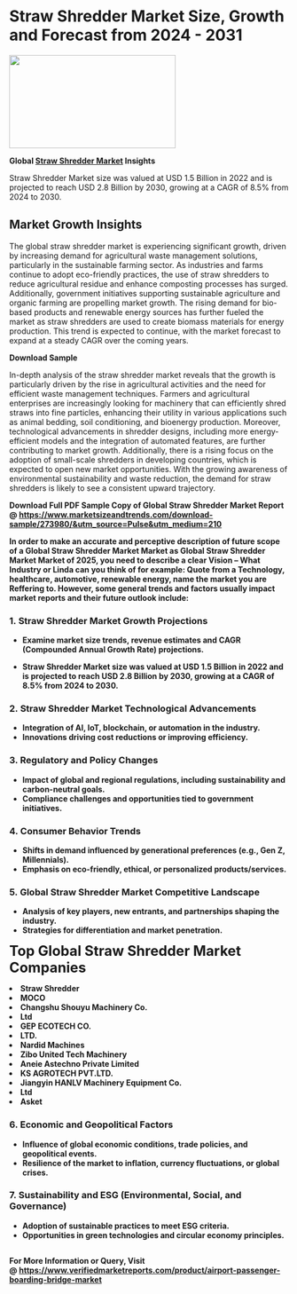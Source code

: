 <H1>Straw Shredder Market Size, Growth and Forecast from 2024 - 2031</H1><img class="aligncenter size-medium wp-image-584254" src="https://thirdeyenews.in/wp-content/uploads/2024/09/Global-Market-Research-300x168.jpeg" alt="" width="300" height="168" /><p><strong>Global&nbsp;<a href="https://www.marketsizeandtrends.com/download-sample/273980/&amp;utm_source=Pulse&amp;utm_medium=210">Straw Shredder Market</a> Insights</strong></p><p>Straw Shredder Market size was valued at USD 1.5 Billion in 2022 and is projected to reach USD 2.8 Billion by 2030, growing at a CAGR of 8.5% from 2024 to 2030.</p><p><h2>Market Growth Insights</h2> <p>The global straw shredder market is experiencing significant growth, driven by increasing demand for agricultural waste management solutions, particularly in the sustainable farming sector. As industries and farms continue to adopt eco-friendly practices, the use of straw shredders to reduce agricultural residue and enhance composting processes has surged. Additionally, government initiatives supporting sustainable agriculture and organic farming are propelling market growth. The rising demand for bio-based products and renewable energy sources has further fueled the market as straw shredders are used to create biomass materials for energy production. This trend is expected to continue, with the market forecast to expand at a steady CAGR over the coming years.</p> <p><strong>Download Sample</strong></p> <p>In-depth analysis of the straw shredder market reveals that the growth is particularly driven by the rise in agricultural activities and the need for efficient waste management techniques. Farmers and agricultural enterprises are increasingly looking for machinery that can efficiently shred straws into fine particles, enhancing their utility in various applications such as animal bedding, soil conditioning, and bioenergy production. Moreover, technological advancements in shredder designs, including more energy-efficient models and the integration of automated features, are further contributing to market growth. Additionally, there is a rising focus on the adoption of small-scale shredders in developing countries, which is expected to open new market opportunities. With the growing awareness of environmental sustainability and waste reduction, the demand for straw shredders is likely to see a consistent upward trajectory. <p><strong></p><p><span class=""><strong>Download Full PDF Sample Copy of Global Straw Shredder Market Report</strong> @ <a href="https://www.marketsizeandtrends.com/download-sample/273980/&amp;utm_source=Pulse&amp;utm_medium=210" target="_blank">https://www.marketsizeandtrends.com/download-sample/273980/&amp;utm_source=Pulse&amp;utm_medium=210</a></span></p><p>In order to make an accurate and perceptive description of future scope of a Global&nbsp;Straw Shredder Market Market as Global&nbsp;Straw Shredder Market Market of 2025, you need to describe a clear Vision &ndash; What Industry or Linda can you think of for example: Quote from a Technology, healthcare, automotive, renewable energy, name the market you are Reffering to. However, some general trends and factors usually impact market reports and their future outlook include:</p><h3>1.&nbsp;<strong>Straw Shredder Market Growth Projections</strong></h3><ul><li>Examine market size trends, revenue estimates and CAGR (Compounded Annual Growth Rate) projections.</li><li><p>Straw Shredder Market size was valued at USD 1.5 Billion in 2022 and is projected to reach USD 2.8 Billion by 2030, growing at a CAGR of 8.5% from 2024 to 2030.</p></li></ul><h3>2.&nbsp;<strong>Straw Shredder Market Technological Advancements</strong></h3><ul><li>Integration of AI, IoT, blockchain, or automation in the industry.</li><li>Innovations driving cost reductions or improving efficiency.</li></ul><h3>3.&nbsp;<strong>Regulatory and Policy Changes</strong></h3><ul><li>Impact of global and regional regulations, including sustainability and carbon-neutral goals.</li><li>Compliance challenges and opportunities tied to government initiatives.</li></ul><h3>4.&nbsp;<strong>Consumer Behavior Trends</strong></h3><ul><li>Shifts in demand influenced by generational preferences (e.g., Gen Z, Millennials).</li><li>Emphasis on eco-friendly, ethical, or personalized products/services.</li></ul><h3>5.&nbsp;<strong>Global Straw Shredder Market Competitive Landscape</strong></h3><ul><li>Analysis of key players, new entrants, and partnerships shaping the industry.</li><li>Strategies for differentiation and market penetration.</li></ul><p data-pm-slice="1 1 []"><span style="color: inherit; font-family: inherit; font-size: 25px;">Top Global Straw Shredder Market Companies</span></p><div class="" data-test-id=""><p><li>Straw Shredder</li><li> MOCO</li><li> Changshu Shouyu Machinery Co.</li><li>Ltd</li><li> GEP ECOTECH CO.</li><li> LTD.</li><li> Nardid Machines</li><li> Zibo United Tech Machinery</li><li> Aneie Astechno Private Limited</li><li> KS AGROTECH PVT.LTD.</li><li> Jiangyin HANLV Machinery Equipment Co.</li><li>Ltd</li><li> Asket</li></p></div><h3>6.&nbsp;<strong>Economic and Geopolitical Factors</strong></h3><ul><li>Influence of global economic conditions, trade policies, and geopolitical events.</li><li>Resilience of the market to inflation, currency fluctuations, or global crises.</li></ul><h3>7.&nbsp;<strong>Sustainability and ESG (Environmental, Social, and Governance)</strong></h3><ul><li>Adoption of sustainable practices to meet ESG criteria.</li><li>Opportunities in green technologies and circular economy principles.</li></ul><h2><strong style="font-size: 14px;">For More Information or Query, Visit @&nbsp;</strong><a style="background-color: #ffffff; font-size: 14px;" href="https://www.marketsizeandtrends.com/report/straw-shredder-market/" target="_blank">https://www.verifiedmarketreports.com/product/airport-passenger-boarding-bridge-market</a></h2>
